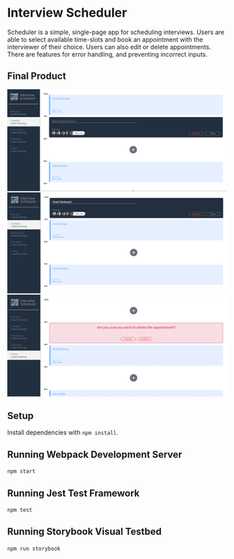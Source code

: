 # Interview Scheduler

Scheduler is a simple, single-page app for scheduling interviews. Users are able to select available time-slots and book an appointment with the interviewer of their choice. Users can also edit or delete appointments. There are features for error handling, and preventing incorrect inputs.

## Final Product

!["Screenshot of creating a new appointment."](https://github.com/aal-brown/scheduler/blob/master/public/docs/new-appointment.png)
!["Screenshot of editing an appointment."](https://github.com/aal-brown/scheduler/blob/master/public/docs/edit-appointment.png)
!["Screenshot of deleting an appointment."](https://github.com/aal-brown/scheduler/blob/master/public/docs/delete-appointment.png)

## Setup

Install dependencies with `npm install`.

## Running Webpack Development Server

```sh
npm start
```

## Running Jest Test Framework

```sh
npm test
```

## Running Storybook Visual Testbed

```sh
npm run storybook
```
